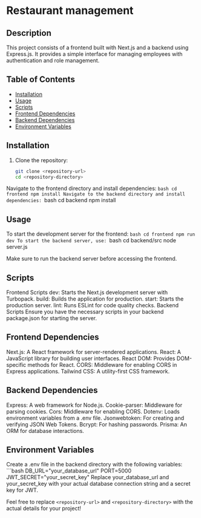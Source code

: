 # Restaurant management

## Description

This project consists of a frontend built with Next.js and a backend using Express.js. It provides a simple interface for managing employees with authentication and role management.

## Table of Contents

- [Installation](#installation)
- [Usage](#usage)
- [Scripts](#scripts)
- [Frontend Dependencies](#frontend-dependencies)
- [Backend Dependencies](#backend-dependencies)
- [Environment Variables](#environment-variables)

## Installation

1. Clone the repository:
   ```bash
   git clone <repository-url>
   cd <repository-directory>
Navigate to the frontend directory and install dependencies:
    ```bash
    cd frontend
    npm install
Navigate to the backend directory and install dependencies:
    ```bash
    cd backend
    npm install

## Usage
To start the development server for the frontend:
    ```bash
    cd frontend
    npm run dev
To start the backend server, use:
    ```bash
    cd backend/src
    node server.js

Make sure to run the backend server before accessing the frontend.

## Scripts
Frontend Scripts
dev: Starts the Next.js development server with Turbopack.
build: Builds the application for production.
start: Starts the production server.
lint: Runs ESLint for code quality checks.
Backend Scripts
Ensure you have the necessary scripts in your backend package.json for starting the server.

## Frontend Dependencies
Next.js: A React framework for server-rendered applications.
React: A JavaScript library for building user interfaces.
React DOM: Provides DOM-specific methods for React.
CORS: Middleware for enabling CORS in Express applications.
Tailwind CSS: A utility-first CSS framework.
## Backend Dependencies
Express: A web framework for Node.js.
Cookie-parser: Middleware for parsing cookies.
Cors: Middleware for enabling CORS.
Dotenv: Loads environment variables from a .env file.
Jsonwebtoken: For creating and verifying JSON Web Tokens.
Bcrypt: For hashing passwords.
Prisma: An ORM for database interactions.

## Environment Variables
Create a .env file in the backend directory with the following variables:
    ```bash
    DB_URL="your_database_url"
    PORT=5000
    JWT_SECRET="your_secret_key"
Replace your_database_url and your_secret_key with your actual database connection string and a secret key for JWT.

Feel free to replace `<repository-url>` and `<repository-directory>` with the actual details for your project!
